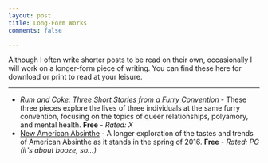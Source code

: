 ```yaml
---
layout: post
title: Long-Form Works
comments: false

---
```


Although I often write shorter posts to be read on their own, occasionally I will work on a longer-form piece of writing.  You can find these here for download or print to read at your leisure.

-----

* [*Rum and Coke: Three Short Stories from a Furry Convention*](rum-and-coke) - These three pieces explore the lives of three individuals at the same furry convention, focusing on the topics of queer relationships, polyamory, and mental health. **Free** - *Rated: X*
* [New American Absinthe](new-american-absinthe) - A longer exploration of the tastes and trends of American Absinthe as it stands in the spring of 2016. **Free** - *Rated: PG (it's about booze, so...)*

